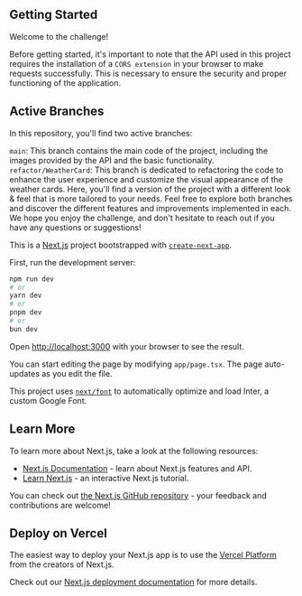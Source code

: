 ## Getting Started
Welcome to the challenge!

Before getting started, it's important to note that the API used in this project requires the installation of a `CORS extension` in your browser to make requests successfully. This is necessary to ensure the security and proper functioning of the application.

## Active Branches
In this repository, you'll find two active branches:

`main`: This branch contains the main code of the project, including the images provided by the API and the basic functionality.
`refactor/WeatherCard`: This branch is dedicated to refactoring the code to enhance the user experience and customize the visual appearance of the weather cards. Here, you'll find a version of the project with a different look & feel that is more tailored to your needs.
Feel free to explore both branches and discover the different features and improvements implemented in each. We hope you enjoy the challenge, and don't hesitate to reach out if you have any questions or suggestions!


This is a [Next.js](https://nextjs.org/) project bootstrapped with [`create-next-app`](https://github.com/vercel/next.js/tree/canary/packages/create-next-app).



First, run the development server:

```bash
npm run dev
# or
yarn dev
# or
pnpm dev
# or
bun dev
```

Open [http://localhost:3000](http://localhost:3000) with your browser to see the result.

You can start editing the page by modifying `app/page.tsx`. The page auto-updates as you edit the file.

This project uses [`next/font`](https://nextjs.org/docs/basic-features/font-optimization) to automatically optimize and load Inter, a custom Google Font.

## Learn More

To learn more about Next.js, take a look at the following resources:

- [Next.js Documentation](https://nextjs.org/docs) - learn about Next.js features and API.
- [Learn Next.js](https://nextjs.org/learn) - an interactive Next.js tutorial.

You can check out [the Next.js GitHub repository](https://github.com/vercel/next.js/) - your feedback and contributions are welcome!

## Deploy on Vercel

The easiest way to deploy your Next.js app is to use the [Vercel Platform](https://vercel.com/new?utm_medium=default-template&filter=next.js&utm_source=create-next-app&utm_campaign=create-next-app-readme) from the creators of Next.js.

Check out our [Next.js deployment documentation](https://nextjs.org/docs/deployment) for more details.
